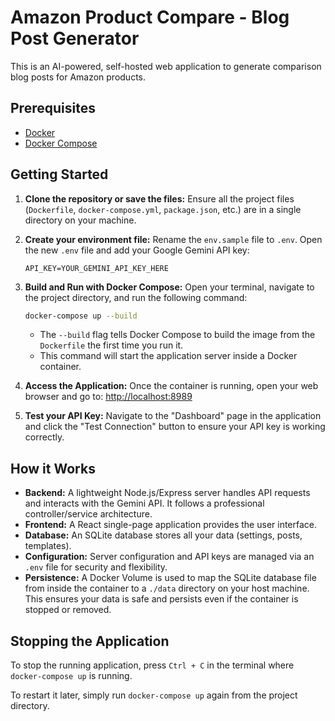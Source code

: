 # Amazon Product Compare - Blog Post Generator

This is an AI-powered, self-hosted web application to generate comparison blog posts for Amazon products.

## Prerequisites

- [Docker](https://www.docker.com/get-started)
- [Docker Compose](https://docs.docker.com/compose/install/)

## Getting Started

1.  **Clone the repository or save the files:**
    Ensure all the project files (`Dockerfile`, `docker-compose.yml`, `package.json`, etc.) are in a single directory on your machine.

2.  **Create your environment file:**
    Rename the `env.sample` file to `.env`. Open the new `.env` file and add your Google Gemini API key:
    ```
    API_KEY=YOUR_GEMINI_API_KEY_HERE
    ```

3.  **Build and Run with Docker Compose:**
    Open your terminal, navigate to the project directory, and run the following command:

    ```bash
    docker-compose up --build
    ```

    - The `--build` flag tells Docker Compose to build the image from the `Dockerfile` the first time you run it.
    - This command will start the application server inside a Docker container.

4.  **Access the Application:**
    Once the container is running, open your web browser and go to:
    [http://localhost:8989](http://localhost:8989)

5.  **Test your API Key:**
    Navigate to the "Dashboard" page in the application and click the "Test Connection" button to ensure your API key is working correctly.

## How it Works

-   **Backend:** A lightweight Node.js/Express server handles API requests and interacts with the Gemini API. It follows a professional controller/service architecture.
-   **Frontend:** A React single-page application provides the user interface.
-   **Database:** An SQLite database stores all your data (settings, posts, templates).
-   **Configuration:** Server configuration and API keys are managed via an `.env` file for security and flexibility.
-   **Persistence:** A Docker Volume is used to map the SQLite database file from inside the container to a `./data` directory on your host machine. This ensures your data is safe and persists even if the container is stopped or removed.

## Stopping the Application

To stop the running application, press `Ctrl + C` in the terminal where `docker-compose up` is running.

To restart it later, simply run `docker-compose up` again from the project directory.
